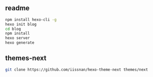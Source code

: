 ## readme

```bash
npm install hexo-cli -g
hexo init blog
cd blog
npm install
hexo server
hexo generate
```

## themes-next

```bash
git clone https://github.com/iissnan/hexo-theme-next themes/next
```
